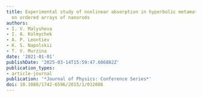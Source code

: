 ```yaml
---
title: Experimental study of nonlinear absorption in hyperbolic metamaterials based
  on ordered arrays of nanorods
authors:
- I. V. Malysheva
- I. A. Kolmychek
- A. P. Leontiev
- K. S. Napolskii
- T. V. Murzina
date: '2021-01-01'
publishDate: '2025-03-14T15:59:47.606882Z'
publication_types:
- article-journal
publication: '*Journal of Physics: Conference Series*'
doi: 10.1088/1742-6596/2015/1/012086
---
```

